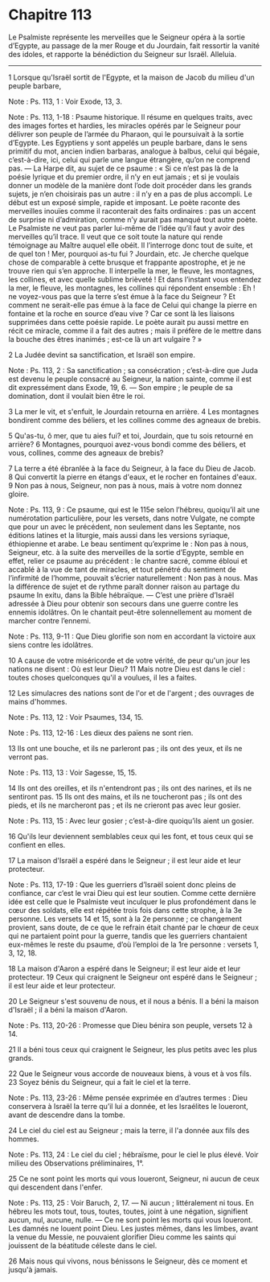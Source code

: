 # Chapitre 113

Le Psalmiste représente les merveilles que le Seigneur opéra à la sortie d’Egypte, au passage de la mer Rouge et du Jourdain, fait ressortir la vanité des idoles, et rapporte la bénédiction du Seigneur sur Israël.
Alleluia.

***

1 Lorsque qu'Israël sortit de l'Egypte, et la maison de Jacob du milieu d'un peuple barbare,

<span class="bible-note">Note : </span> Ps. 113, 1 : Voir Exode, 13, 3.

<span class="bible-note">Note : </span> Ps. 113, 1-18 : Psaume historique. Il résume en quelques traits, avec des images fortes et hardies, les miracles opérés par le Seigneur pour délivrer son peuple de l’armée du Pharaon, qui le poursuivait à la sortie d’Egypte. Les Egyptiens y sont appelés un peuple barbare, dans le sens primitif du mot, ancien indien barbaras, analogue à balbus, celui qui bégaie, c’est-à-dire, ici, celui qui parle une langue étrangère, qu’on ne comprend pas. ― La Harpe dit, au sujet de ce psaume : « Si ce n’est pas là de la poésie lyrique et du premier ordre, il n’y en eut jamais ; et si je voulais donner un modèle de la manière dont l’ode doit procéder dans les grands sujets, je n’en choisirais pas un autre : il n’y en a pas de plus accompli. Le début est un exposé simple, rapide et imposant. Le poète raconte des merveilles inouïes comme il raconterait des faits ordinaires : pas un accent de surprise ni d’admiration, comme n’y aurait pas manqué tout autre poète. Le Psalmiste ne veut pas parler lui-même de l’idée qu’il
faut y avoir des merveilles qu’il trace. Il veut que ce soit toute la nature qui rende témoignage au Maître auquel elle obéit. Il l’interroge donc tout de suite, et de quel ton ! Mer, pourquoi as-tu fui ? Jourdain, etc. Je cherche quelque chose de comparable à cette brusque et frappante apostrophe, et je ne trouve rien qui s’en approche. Il interpelle la mer, le fleuve, les montagnes, les collines, et avec quelle sublime brièveté ! Et dans l’instant vous entendez la mer, le fleuve, les montagnes, les collines qui répondent ensemble : Eh ! ne voyez-vous pas que la terre s’est émue à la face du Seigneur ? Et comment ne serait-elle pas émue à la face de Celui qui change la pierre en fontaine et la roche en source d’eau vive ? Car ce sont là les liaisons supprimées dans cette poésie rapide. Le poète aurait pu aussi mettre en récit ce miracle, comme il a fait des autres ; mais il préfère de le mettre dans la bouche des êtres inanimés ; est-ce là un art vulgaire ? »

2 La Judée devint sa sanctification, et Israël son empire.

<span class="bible-note">Note : </span> Ps. 113, 2 : Sa sanctification ; sa consécration ; c’est-à-dire que Juda est devenu le peuple consacré au Seigneur, la nation sainte, comme il est dit expressément dans Exode, 19, 6. ― Son empire ; le peuple de sa domination, dont il voulait bien être le roi.


3 La mer le vit, et s'enfuit, le Jourdain retourna en arrière. 4 Les montagnes bondirent comme des béliers, et les collines comme des agneaux de brebis.


5 Qu'as-tu, ô mer, que tu aies fui? et toi, Jourdain, que tu sois retourné en arrière? 6 Montagnes, pourquoi avez-vous bondi comme des béliers, et vous, collines, comme des agneaux de brebis?


7 La terre a été ébranlée à la face du Seigneur, à la face du Dieu de Jacob. 8 Qui convertit la pierre en étangs d'eaux, et le rocher en fontaines d'eaux. 9 Non pas à nous, Seigneur, non pas à nous, mais à votre nom donnez gloire.

<span class="bible-note">Note : </span> Ps. 113, 9 : Ce psaume, qui est le 115e selon l’hébreu, quoiqu’il ait une numérotation particulière, pour les versets, dans notre Vulgate, ne compte que pour un avec le précédent, non seulement dans les Septante, nos éditions latines et la liturgie, mais aussi dans les versions syriaque, éthiopienne et arabe. Le beau sentiment qu’exprime le : Non pas à nous, Seigneur, etc. à la suite des merveilles de la sortie d’Egypte, semble en effet, relier ce psaume au précédent : le chantre sacré, comme ébloui et accablé à la vue de tant de miracles, et tout pénétré du sentiment de l’infirmité de l’homme, pouvait s’écrier naturellement : Non pas à nous. Mas la différence de sujet et de rythme paraît donner raison au partage du psaume In exitu, dans la Bible hébraïque. ― C’est une prière d’Israël adressée à Dieu pour obtenir son secours dans une guerre contre les ennemis idolâtres. On le chantait peut-être solennellement au moment de marcher contre l’ennemi.

<span class="bible-note">Note : </span> Ps. 113, 9-11 : Que Dieu glorifie son nom en accordant la victoire aux siens contre les idolâtres.

10 A cause de votre miséricorde et de votre vérité, de peur qu'un jour les nations ne disent : Où est leur Dieu? 11 Mais notre Dieu est dans le ciel : toutes choses quelconques qu'il a voulues, il les a faites.


12 Les simulacres des nations sont de l'or et de l'argent ; des ouvrages de mains d'hommes.

<span class="bible-note">Note : </span> Ps. 113, 12 : Voir Psaumes, 134, 15.

<span class="bible-note">Note : </span> Ps. 113, 12-16 : Les dieux des païens ne sont rien.

13 Ils ont une bouche, et ils ne parleront pas ; ils ont des yeux, et ils ne verront pas.

<span class="bible-note">Note : </span> Ps. 113, 13 : Voir Sagesse, 15, 15.

14 Ils ont des oreilles, et ils n'entendront pas ; ils ont des narines, et ils ne sentiront pas. 15 Ils ont des mains, et ils ne toucheront pas ; ils ont des pieds, et ils ne marcheront pas ; et ils ne crieront pas avec leur gosier.

<span class="bible-note">Note : </span> Ps. 113, 15 : Avec leur gosier ; c’est-à-dire quoiqu’ils aient un gosier.

16 Qu'ils leur deviennent semblables ceux qui les font, et tous ceux qui se confient en elles.


17 La maison d'Israël a espéré dans le Seigneur ; il est leur aide et leur protecteur.

<span class="bible-note">Note : </span> Ps. 113, 17-19 : Que les guerriers d’Israël soient donc pleins de confiance, car c’est le vrai Dieu qui est leur soutien. Comme cette dernière idée est celle que le Psalmiste veut inculquer le plus profondément dans le cœur des soldats, elle est répétée trois fois dans cette strophe, à la 3e personne. Les versets 14 et 15, sont à la 2e personne ; ce changement provient, sans doute, de ce que le refrain était chanté par le chœur de ceux qui ne partaient point pour la guerre, tandis que les guerriers chantaient eux-mêmes le reste du psaume, d’où l’emploi de la 1re personne : versets 1, 3, 12, 18.

18 La maison d'Aaron a espéré dans le Seigneur; il est leur aide et leur protecteur. 19 Ceux qui craignent le Seigneur ont espéré dans le Seigneur ; il est leur aide et leur protecteur.


20 Le Seigneur s'est souvenu de nous, et il nous a bénis. Il a béni la maison d'Israël ; il a béni la maison d'Aaron.

<span class="bible-note">Note : </span> Ps. 113, 20-26 : Promesse que Dieu bénira son peuple, versets 12 à 14.

21 Il a béni tous ceux qui craignent le Seigneur, les plus petits avec les plus grands.


22 Que le Seigneur vous accorde de nouveaux biens, à vous et à vos fils. 23 Soyez bénis du Seigneur, qui a fait le ciel et la terre.

<span class="bible-note">Note : </span> Ps. 113, 23-26 : Même pensée exprimée en d’autres termes : Dieu conservera à Israël la terre qu’il lui a donnée, et les Israélites le loueront, avant de descendre dans la tombe.

24 Le ciel du ciel est au Seigneur ; mais la terre, il l'a donnée aux fils des hommes.

<span class="bible-note">Note : </span> Ps. 113, 24 : Le ciel du ciel ; hébraïsme, pour le ciel le plus élevé. Voir milieu des Observations préliminaires, 1°.


25 Ce ne sont point les morts qui vous loueront, Seigneur, ni aucun de ceux qui descendent dans l'enfer.

<span class="bible-note">Note : </span> Ps. 113, 25 : Voir Baruch, 2, 17. ― Ni aucun ; littéralement ni tous. En hébreu les mots tout, tous, toutes, toutes, joint à une négation, signifient aucun, nul, aucune, nulle. ― Ce ne sont point les morts qui vous loueront. Les damnés ne louent point Dieu. Les justes mêmes, dans les limbes, avant la venue du Messie, ne pouvaient glorifier Dieu comme les saints qui jouissent de la béatitude céleste dans le ciel.

26 Mais nous qui vivons, nous bénissons le Seigneur, dès ce moment et jusqu'à jamais.

